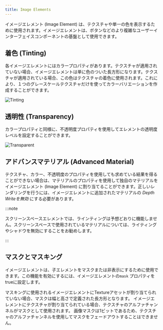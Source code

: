 ```yaml
---
title: Image Elements
---
```


イメージエレメント (Image Element) は、テクスチャや単一の色を表示するために使用されます。イメージエレメントは、ボタンなどのより複雑なユーザーインターフェイスコンポーネントの基盤として使用できます。

## 着色 (Tinting)

各イメージエレメントにはカラープロパティがあります。テクスチャが適用されていない場合、イメージエレメントは単に色のついた長方形になります。テクスチャが適用されている場合、この色はテクスチャの着色に使用されます。これにより、１つのグレースケールテクスチャだけを使ってカラーバリエーションを作成することができます。

![Tinting](/img/user-manual/user-interface/image-element/image-tinted.png)

## 透明性 (Transparency)

カラープロパティと同様に、不透明度プロパティを使用してエレメントの透明度レベルを設定することができます。

![Transparent](/img/user-manual/user-interface/image-element/image-transparent.png)

## アドバンスマテリアル (Advanced Material)

テクスチャ、カラー、不透明度のプロパティを使用しても求めている結果を得ることができない場合は、マテリアルのプロパティを使用して独自のマテリアルをイメージエレメント (Image Element) に割り当てることができます。正しいレンダリングを行うには、イメージエレメントに追加されたマテリアルの _Depth Writeを無効_ にする必要があります。

:::note

スクリーンスペースエレメントでは、ラインティングは予想どおりに機能しません。スクリーンスペースで使用されているマテリアルについては、ライティングやシャドウを無効にすることをお勧めします。

:::

## マスクとマスキング

イメージエレメントは、子エレメントをマスクまたは非表示にするために使用できます。この機能を有効にするには、イメージエレメントの`mask` プロパティをtrueに設定します。

マスキングに使用されるイメージエレメントにTextureアセットが割り当てられていない場合、マスクは幅と高さで定義された長方形となります。
イメージエレメントにテクスチャが割り当てられている場合、テクスチャのアルファチャンネルがマスクとして使用されます。
画像マスクは1ビットであるため、テクスチャのアルファチャンネルを使用してマスクをフェードアウトすることはできません。
